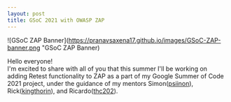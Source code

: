 ```yaml
---
layout: post
title: GSoC 2021 with OWASP ZAP
---
```

![GSoC ZAP Banner](https://pranavsaxena17.github.io/images/GSoC-ZAP-banner.png "GSoC ZAP Banner)

Hello everyone!   
I'm excited to share with all of you that this summer I'll be working on adding Retest functionality to ZAP as a part of my Google Summer of Code 2021 project, under the guidance of my mentors Simon([psiinon](https://github.com/psiinon)), Rick([kingthorin](https://github.com/kingthorin)), and Ricardo([thc202](https://github.com/thc202)).
